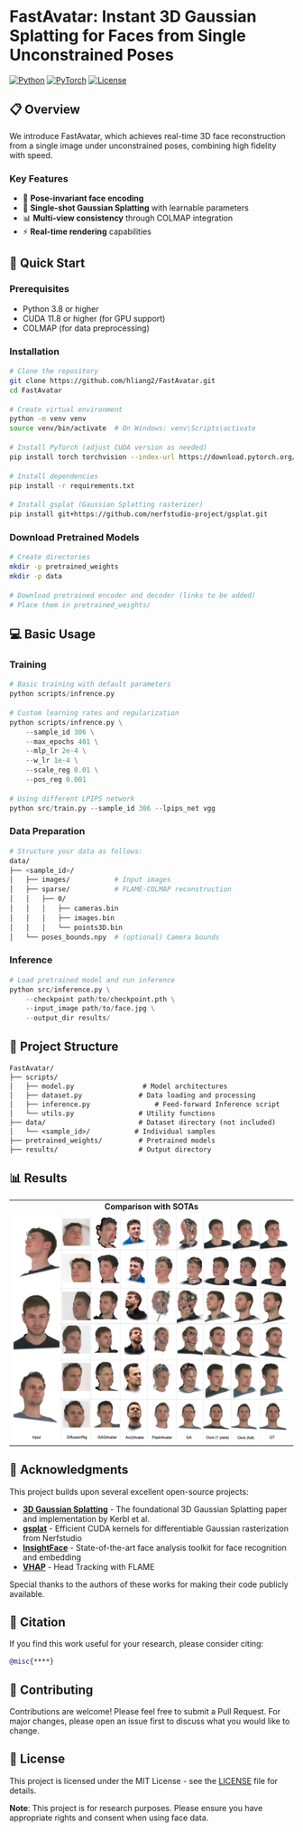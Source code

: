 # FastAvatar: Instant 3D Gaussian Splatting for Faces from Single Unconstrained Poses

[![Python](https://img.shields.io/badge/Python-3.8%2B-blue)](https://www.python.org/)
[![PyTorch](https://img.shields.io/badge/PyTorch-2.0%2B-red)](https://pytorch.org/)
[![License](https://img.shields.io/badge/License-MIT-green.svg)](LICENSE)

## 📋 Overview

We introduce FastAvatar, which achieves real-time 3D face reconstruction from a single image under unconstrained poses, combining high fidelity with speed.

### Key Features
- 🎯 **Pose-invariant face encoding**
- 🔧 **Single-shot Gaussian Splatting** with learnable parameters
- 📊 **Multi-view consistency** through COLMAP integration
- ⚡ **Real-time rendering** capabilities

## 🚀 Quick Start

### Prerequisites
- Python 3.8 or higher
- CUDA 11.8 or higher (for GPU support)
- COLMAP (for data preprocessing)

### Installation

```bash
# Clone the repository
git clone https://github.com/hliang2/FastAvatar.git
cd FastAvatar

# Create virtual environment
python -m venv venv
source venv/bin/activate  # On Windows: venv\Scripts\activate

# Install PyTorch (adjust CUDA version as needed)
pip install torch torchvision --index-url https://download.pytorch.org/whl/cu118

# Install dependencies
pip install -r requirements.txt

# Install gsplat (Gaussian Splatting rasterizer)
pip install git+https://github.com/nerfstudio-project/gsplat.git
```

### Download Pretrained Models

```bash
# Create directories
mkdir -p pretrained_weights
mkdir -p data

# Download pretrained encoder and decoder (links to be added)
# Place them in pretrained_weights/
```

## 💻 Basic Usage

### Training

```python
# Basic training with default parameters
python scripts/infrence.py

# Custom learning rates and regularization
python scripts/infrence.py \
    --sample_id 306 \
    --max_epochs 401 \
    --mlp_lr 2e-4 \
    --w_lr 1e-4 \
    --scale_reg 0.01 \
    --pos_reg 0.001

# Using different LPIPS network
python src/train.py --sample_id 306 --lpips_net vgg
```

### Data Preparation

```bash
# Structure your data as follows:
data/
├── <sample_id>/
│   ├── images/           # Input images
│   ├── sparse/           # FLAME-COLMAP reconstruction
│   │   ├── 0/
│   │   │   ├── cameras.bin
│   │   │   ├── images.bin
│   │   │   └── points3D.bin
│   └── poses_bounds.npy  # (optional) Camera bounds
```

### Inference

```python
# Load pretrained model and run inference
python src/inference.py \
    --checkpoint path/to/checkpoint.pth \
    --input_image path/to/face.jpg \
    --output_dir results/
```

## 📁 Project Structure

```
FastAvatar/
├── scripts/
│   ├── model.py                 # Model architectures  
│   ├── dataset.py              # Data loading and processing   
│   ├── inference.py                # Feed-forward Inference script 
│   └── utils.py                # Utility functions      
├── data/                       # Dataset directory (not included)
│   └── <sample_id>/           # Individual samples
├── pretrained_weights/         # Pretrained models
├── results/                    # Output directory
```


## 📊 Results

<table>
  <tr>
    <td align="center"><b>Comparison with SOTAs</b></td>
  </tr>
  <tr>
    <td><img src="docs/comparison.png" width="600"></td>
</table>



## 🙏 Acknowledgments

This project builds upon several excellent open-source projects:

- **[3D Gaussian Splatting](https://github.com/graphdeco-inria/gaussian-splatting)** - The foundational 3D Gaussian Splatting paper and implementation by Kerbl et al.
- **[gsplat](https://github.com/nerfstudio-project/gsplat)** - Efficient CUDA kernels for differentiable Gaussian rasterization from Nerfstudio
- **[InsightFace](https://github.com/deepinsight/insightface)** - State-of-the-art face analysis toolkit for face recognition and embedding
- **[VHAP](https://github.com/ShenhanQian/VHAP)** - Head Tracking with FLAME

Special thanks to the authors of these works for making their code publicly available.

## 📝 Citation

If you find this work useful for your research, please consider citing:

```bibtex
@misc{****}
```


## 🤝 Contributing

Contributions are welcome! Please feel free to submit a Pull Request. For major changes, please open an issue first to discuss what you would like to change.

## 📄 License

This project is licensed under the MIT License - see the [LICENSE](LICENSE) file for details.


**Note**: This project is for research purposes. Please ensure you have appropriate rights and consent when using face data.